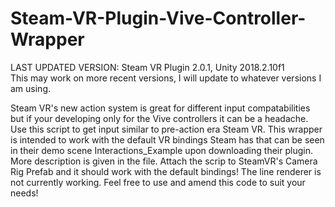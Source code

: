 # Steam-VR-Plugin-Vive-Controller-Wrapper
LAST UPDATED VERSION: Steam VR Plugin 2.0.1, Unity 2018.2.10f1  
This may work on more recent versions, I will update to whatever versions I am using.

Steam VR's new action system is great for different input compatabilities but if your developing only for the Vive controllers it can be a headache. Use this script to get input similar to pre-action era Steam VR. This wrapper is intended to work with the default VR bindings Steam has that can be seen in their demo scene Interactions_Example upon downloading their plugin. More description is given in the file. Attach the scrip to SteamVR's Camera Rig Prefab and it should work with the default bindings! The line renderer is not currently working. Feel free to use and amend this code to suit your needs! 
